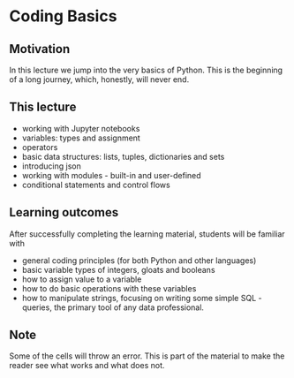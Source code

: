 # Coding Basics

## Motivation

In this lecture we jump into the very basics of Python. This is the beginning of a long journey, which, honestly, will never end.

## This lecture

- working with Jupyter notebooks
- variables: types and assignment
- operators
- basic data structures: lists, tuples, dictionaries and sets
- introducing json
- working with modules - built-in and user-defined
- conditional statements and control flows

## Learning outcomes

After successfully completing the learning material, students will be familiar with

- general coding principles (for both Python and other languages)
- basic variable types of integers, gloats and booleans
- how to assign value to a variable
- how to do basic operations with these variables
- how to manipulate strings, focusing on writing some simple SQL - queries, the primary tool of any data professional.

## Note

Some of the cells will throw an error. This is part of the material to make the reader see what works and what does not. 
